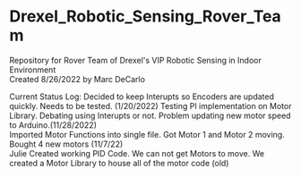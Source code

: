 # Drexel_Robotic_Sensing_Rover_Team
Repository for Rover Team of Drexel's VIP Robotic Sensing in Indoor Environment  
Created 8/26/2022 by Marc DeCarlo  

Current Status Log:
Decided to keep Interupts so Encoders are updated quickly. Needs to be tested. (1/20/2022)
Testing PI implementation on Motor Library. Debating using Interupts or not. Problem updating new motor speed to Arduino.(11/28/2022)  
Imported Motor Functions into single file. Got Motor 1 and Motor 2 moving. Bought 4 new motors (11/7/22)  
Julie Created working PID Code. We can not get Motors to move. We created a Motor Library to house all of the motor code (old)  
